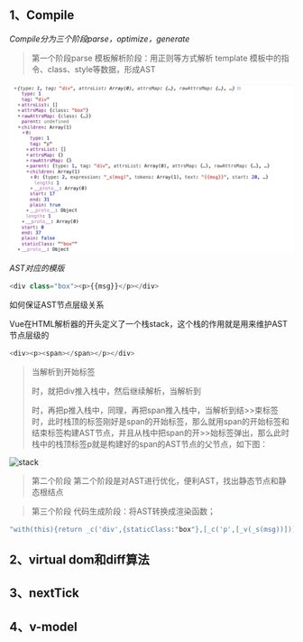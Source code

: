 <!--
 * @Description: 
 * @Version: 2.0
 * @Autor: hcl
 * @Date: 2020-06-09 15:12:42
 * @LastEditors: hcl
 * @LastEditTime: 2020-06-09 15:49:50
--> 
## 1、Compile


*Compile分为三个阶段parse，optimize，generate*

> 第一个阶段parse
> 模板解析阶段：用正则等方式解析 template 模板中的指令、class、style等数据，形成AST

![AST](images/ast.png "markdown")

*AST对应的模版*

```javascript
<div class="box"><p>{{msg}}</p></div>
```

如何保证AST节点层级关系

Vue在HTML解析器的开头定义了一个栈stack，这个栈的作用就是用来维护AST节点层级的

```javascript
<div><p><span></span></p></div>
```

>当解析到开始标签<div>时，就把div推入栈中，然后继续解析，当解析到<p>时，再把p推入栈中，同理，再把span推入栈中，当解析到结>>束标签</span>时，此时栈顶的标签刚好是span的开始标签，那么就用span的开始标签和结束标签构建AST节点，并且从栈中把span的开>>始标签弹出，那么此时栈中的栈顶标签p就是构建好的span的AST节点的父节点，如下图：


![stack](https://vue-js.com/learn-vue/assets/img/7.6ca1dbf0.png)


>第二个阶段
>第二个阶段是对AST进行优化，便利AST，找出静态节点和静态根结点



>第三个阶段
> 代码生成阶段：将AST转换成渲染函数；

```javascript
"with(this){return _c('div',{staticClass:"box"},[_c('p',[_v(_s(msg))])])}"
```


## 2、virtual dom和diff算法

## 3、nextTick

## 4、v-model


